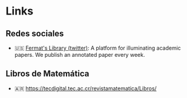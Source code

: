 # Links

## Redes sociales

* :us: [Fermat's Library (twitter)](https://twitter.com/fermatslibrary/): A platform for illuminating academic papers. We publish an annotated paper every week.

## Libros de Matemática

* :argentina: https://tecdigital.tec.ac.cr/revistamatematica/Libros/